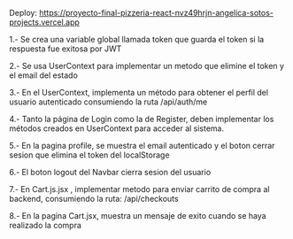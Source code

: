 Deploy: https://proyecto-final-pizzeria-react-nvz49hrjn-angelica-sotos-projects.vercel.app

1.- Se crea una variable global llamada token que guarda el token si la respuesta fue exitosa por JWT

2.- Se usa UserContext para implementar un metodo que elimine el token y el email del estado

3.- En el UserContext, implementa un método para obtener el perfil del usuario autenticado consumiendo la ruta /api/auth/me

4.- Tanto la página de Login como la de Register, deben implementar los métodos creados en UserContext para acceder al sistema.

5.- En la pagina profile, se muestra el email autenticado y el boton cerrar sesion que elimina el token del localStorage

6.- El boton logout del Navbar cierra sesion del usuario

7.- En Cart.js.jsx , implementar metodo para enviar carrito de compra al backend, consumiendo la ruta: /api/checkouts

8.- En la pagina Cart.jsx, muestra un mensaje de exito cuando se haya realizado la compra
